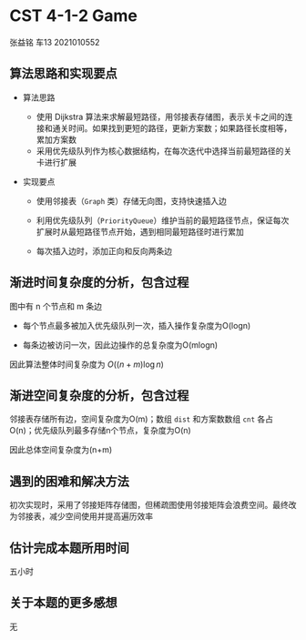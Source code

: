 # CST 4-1-2 Game

张益铭  车13  2021010552

## 算法思路和实现要点

- 算法思路

  - 使用 Dijkstra 算法来求解最短路径，用邻接表存储图，表示关卡之间的连接和通关时间。如果找到更短的路径，更新方案数；如果路径长度相等，累加方案数
  - 采用优先级队列作为核心数据结构，在每次迭代中选择当前最短路径的关卡进行扩展

- 实现要点

  - 使用邻接表（`Graph` 类）存储无向图，支持快速插入边

  - 利用优先级队列（`PriorityQueue`）维护当前的最短路径节点，保证每次扩展时从最短路径节点开始，遇到相同最短路径时进行累加

  - 每次插入边时，添加正向和反向两条边

## 渐进时间复杂度的分析，包含过程

图中有 n 个节点和 m 条边

- 每个节点最多被加入优先级队列一次，插入操作复杂度为O(logn)

- 每条边被访问一次，因此边操作的总复杂度为O(mlogn)

因此算法整体时间复杂度为 $O((n+m)\log⁡ n)$

## 渐进空间复杂度的分析，包含过程

邻接表存储所有边，空间复杂度为O(m)；数组 `dist` 和方案数数组 `cnt` 各占O(n)；优先级队列最多存储n个节点，复杂度为O(n)

因此总体空间复杂度为(n+m)

## 遇到的困难和解决方法

初次实现时，采用了邻接矩阵存储图，但稀疏图使用邻接矩阵会浪费空间。最终改为邻接表，减少空间使用并提高遍历效率

## 估计完成本题所用时间 
五小时

## 关于本题的更多感想

无
